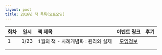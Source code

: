 ```yaml
---
layout: post
title: 2016년 책 목록(오프모임)
---
```



| 회차   | 일시   | 책 제목                                   | 이벤트 링크  |              후기                    |
| ----- |:------:| :-------------------------------------|:-------:|:---------------------------------------- |
| 1  | 1/23 | 1월의 책 - 사례개념화 : 원리와 실제 | [모임정보](https://www.facebook.com/events/192631614410955/)  |  |
|   |    |  |  |  |
|   |    |  |  |  |
